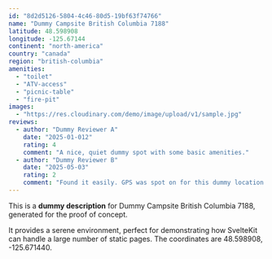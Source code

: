 ```yaml
---
id: "8d2d5126-5804-4c46-80d5-19bf63f74766"
name: "Dummy Campsite British Columbia 7188"
latitude: 48.598908
longitude: -125.67144
continent: "north-america"
country: "canada"
region: "british-columbia"
amenities:
  - "toilet"
  - "ATV-access"
  - "picnic-table"
  - "fire-pit"
images:
  - "https://res.cloudinary.com/demo/image/upload/v1/sample.jpg"
reviews:
  - author: "Dummy Reviewer A"
    date: "2025-01-012"
    rating: 4
    comment: "A nice, quiet dummy spot with some basic amenities."
  - author: "Dummy Reviewer B"
    date: "2025-05-03"
    rating: 2
    comment: "Found it easily. GPS was spot on for this dummy location."
---
```


This is a **dummy description** for Dummy Campsite British Columbia 7188, generated for the proof of concept.

It provides a serene environment, perfect for demonstrating how SvelteKit can handle a large number of static pages. The coordinates are 48.598908, -125.671440.
